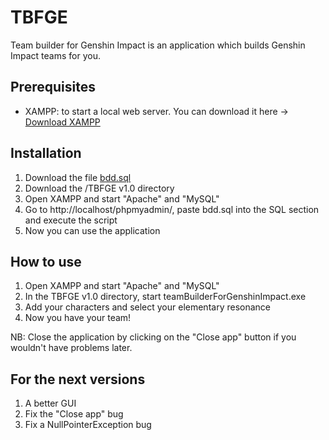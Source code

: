 # TBFGE
Team builder for Genshin Impact is an application which builds Genshin Impact teams for you.

## Prerequisites
* XAMPP: to start a local web server. You can download it here -> <a href="https://www.apachefriends.org/fr/index.html" target="_blank">Download XAMPP</a>

## Installation
1. Download the file <a href="https://github.com/rubenclerc/TBFGE/blob/main/bdd.sql" target="_blank">bdd.sql</a>
2. Download the /TBFGE v1.0 directory
3. Open XAMPP and start "Apache" and "MySQL"
4. Go to http://localhost/phpmyadmin/, paste bdd.sql into the SQL section and execute the script
5. Now you can use the application

## How to use
1. Open XAMPP and start "Apache" and "MySQL"
2. In the TBFGE v1.0 directory, start teamBuilderForGenshinImpact.exe
3. Add your characters and select your elementary resonance
4. Now you have your team!

NB: Close the application by clicking on the "Close app" button if you wouldn't have problems later.

## For the next versions
1. A better GUI
2. Fix the "Close app" bug
3. Fix a NullPointerException bug
